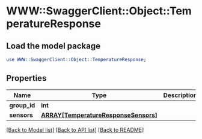 # WWW::SwaggerClient::Object::TemperatureResponse

## Load the model package
```perl
use WWW::SwaggerClient::Object::TemperatureResponse;
```

## Properties
Name | Type | Description | Notes
------------ | ------------- | ------------- | -------------
**group_id** | **int** |  | [optional] 
**sensors** | [**ARRAY[TemperatureResponseSensors]**](TemperatureResponseSensors.md) |  | [optional] 

[[Back to Model list]](../README.md#documentation-for-models) [[Back to API list]](../README.md#documentation-for-api-endpoints) [[Back to README]](../README.md)


